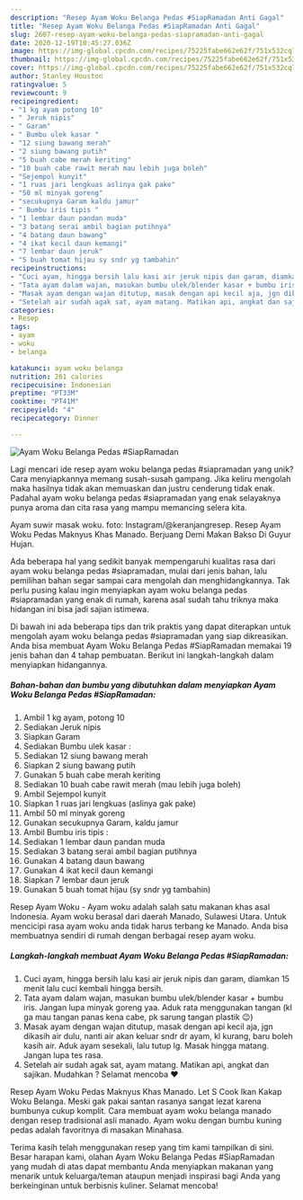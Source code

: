 ```yaml
---
description: "Resep Ayam Woku Belanga Pedas #SiapRamadan Anti Gagal"
title: "Resep Ayam Woku Belanga Pedas #SiapRamadan Anti Gagal"
slug: 2607-resep-ayam-woku-belanga-pedas-siapramadan-anti-gagal
date: 2020-12-19T10:45:27.036Z
image: https://img-global.cpcdn.com/recipes/75225fabe662e62f/751x532cq70/ayam-woku-belanga-pedas-siapramadan-foto-resep-utama.jpg
thumbnail: https://img-global.cpcdn.com/recipes/75225fabe662e62f/751x532cq70/ayam-woku-belanga-pedas-siapramadan-foto-resep-utama.jpg
cover: https://img-global.cpcdn.com/recipes/75225fabe662e62f/751x532cq70/ayam-woku-belanga-pedas-siapramadan-foto-resep-utama.jpg
author: Stanley Houston
ratingvalue: 5
reviewcount: 9
recipeingredient:
- "1 kg ayam potong 10"
- " Jeruk nipis"
- " Garam"
- " Bumbu ulek kasar "
- "12 siung bawang merah"
- "2 siung bawang putih"
- "5 buah cabe merah keriting"
- "10 buah cabe rawit merah mau lebih juga boleh"
- "Sejempol kunyit"
- "1 ruas jari lengkuas aslinya gak pake"
- "50 ml minyak goreng"
- "secukupnya Garam kaldu jamur"
- " Bumbu iris tipis "
- "1 lembar daun pandan muda"
- "3 batang serai ambil bagian putihnya"
- "4 batang daun bawang"
- "4 ikat kecil daun kemangi"
- "7 lembar daun jeruk"
- "5 buah tomat hijau sy sndr yg tambahin"
recipeinstructions:
- "Cuci ayam, hingga bersih lalu kasi air jeruk nipis dan garam, diamkan 15 menit lalu cuci kembali hingga bersih."
- "Tata ayam dalam wajan, masukan bumbu ulek/blender kasar + bumbu iris. Jangan lupa minyak goreng yaa. Aduk rata menggunakan tangan (kl ga mau tangan panas kena cabe, pk sarung tangan plastik 😉)"
- "Masak ayam dengan wajan ditutup, masak dengan api kecil aja, jgn dikasih air dulu, nanti air akan keluar sndr dr ayam, kl kurang, baru boleh kasih air. Aduk ayam sesekali, lalu tutup lg. Masak hingga matang. Jangan lupa tes rasa."
- "Setelah air sudah agak sat, ayam matang. Matikan api, angkat dan sajikan. Mudahkan ? Selamat mencoba ❤"
categories:
- Resep
tags:
- ayam
- woku
- belanga

katakunci: ayam woku belanga 
nutrition: 261 calories
recipecuisine: Indonesian
preptime: "PT33M"
cooktime: "PT41M"
recipeyield: "4"
recipecategory: Dinner

---
```



![Ayam Woku Belanga Pedas #SiapRamadan](https://img-global.cpcdn.com/recipes/75225fabe662e62f/751x532cq70/ayam-woku-belanga-pedas-siapramadan-foto-resep-utama.jpg)

Lagi mencari ide resep ayam woku belanga pedas #siapramadan yang unik? Cara menyiapkannya memang susah-susah gampang. Jika keliru mengolah maka hasilnya tidak akan memuaskan dan justru cenderung tidak enak. Padahal ayam woku belanga pedas #siapramadan yang enak selayaknya punya aroma dan cita rasa yang mampu memancing selera kita.

Ayam suwir masak woku. foto: Instagram/@keranjangresep. Resep Ayam Woku Pedas Maknyus Khas Manado. Berjuang Demi Makan Bakso Di Guyur Hujan.

Ada beberapa hal yang sedikit banyak mempengaruhi kualitas rasa dari ayam woku belanga pedas #siapramadan, mulai dari jenis bahan, lalu pemilihan bahan segar sampai cara mengolah dan menghidangkannya. Tak perlu pusing kalau ingin menyiapkan ayam woku belanga pedas #siapramadan yang enak di rumah, karena asal sudah tahu triknya maka hidangan ini bisa jadi sajian istimewa.


Di bawah ini ada beberapa tips dan trik praktis yang dapat diterapkan untuk mengolah ayam woku belanga pedas #siapramadan yang siap dikreasikan. Anda bisa membuat Ayam Woku Belanga Pedas #SiapRamadan memakai 19 jenis bahan dan 4 tahap pembuatan. Berikut ini langkah-langkah dalam menyiapkan hidangannya.

<!--inarticleads1-->

##### Bahan-bahan dan bumbu yang dibutuhkan dalam menyiapkan Ayam Woku Belanga Pedas #SiapRamadan:

1. Ambil 1 kg ayam, potong 10
1. Sediakan  Jeruk nipis
1. Siapkan  Garam
1. Sediakan  Bumbu ulek kasar :
1. Sediakan 12 siung bawang merah
1. Siapkan 2 siung bawang putih
1. Gunakan 5 buah cabe merah keriting
1. Sediakan 10 buah cabe rawit merah (mau lebih juga boleh)
1. Ambil Sejempol kunyit
1. Siapkan 1 ruas jari lengkuas (aslinya gak pake)
1. Ambil 50 ml minyak goreng
1. Gunakan secukupnya Garam, kaldu jamur
1. Ambil  Bumbu iris tipis :
1. Sediakan 1 lembar daun pandan muda
1. Sediakan 3 batang serai ambil bagian putihnya
1. Gunakan 4 batang daun bawang
1. Gunakan 4 ikat kecil daun kemangi
1. Siapkan 7 lembar daun jeruk
1. Gunakan 5 buah tomat hijau (sy sndr yg tambahin)


Resep Ayam Woku - Ayam woku adalah salah satu makanan khas asal Indonesia. Ayam woku berasal dari daerah Manado, Sulawesi Utara. Untuk mencicipi rasa ayam woku anda tidak harus terbang ke Manado. Anda bisa membuatnya sendiri di rumah dengan berbagai resep ayam woku. 

<!--inarticleads2-->

##### Langkah-langkah membuat Ayam Woku Belanga Pedas #SiapRamadan:

1. Cuci ayam, hingga bersih lalu kasi air jeruk nipis dan garam, diamkan 15 menit lalu cuci kembali hingga bersih.
1. Tata ayam dalam wajan, masukan bumbu ulek/blender kasar + bumbu iris. Jangan lupa minyak goreng yaa. Aduk rata menggunakan tangan (kl ga mau tangan panas kena cabe, pk sarung tangan plastik 😉)
1. Masak ayam dengan wajan ditutup, masak dengan api kecil aja, jgn dikasih air dulu, nanti air akan keluar sndr dr ayam, kl kurang, baru boleh kasih air. Aduk ayam sesekali, lalu tutup lg. Masak hingga matang. Jangan lupa tes rasa.
1. Setelah air sudah agak sat, ayam matang. Matikan api, angkat dan sajikan. Mudahkan ? Selamat mencoba ❤


Resep Ayam Woku Pedas Maknyus Khas Manado. Let S Cook Ikan Kakap Woku Belanga. Meski gak pakai santan rasanya sangat lezat karena bumbunya cukup komplit. Cara membuat ayam woku belanga manado dengan resep tradisional asli manado. Ayam woku dengan bumbu kuning pedas adalah favoritnya di masakan Minahasa. 

Terima kasih telah menggunakan resep yang tim kami tampilkan di sini. Besar harapan kami, olahan Ayam Woku Belanga Pedas #SiapRamadan yang mudah di atas dapat membantu Anda menyiapkan makanan yang menarik untuk keluarga/teman ataupun menjadi inspirasi bagi Anda yang berkeinginan untuk berbisnis kuliner. Selamat mencoba!
